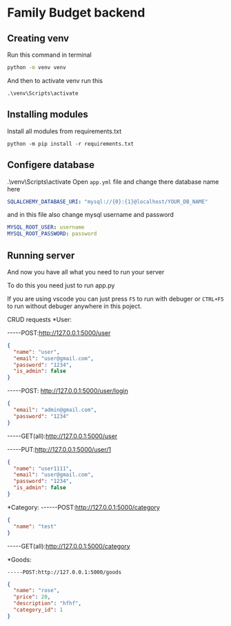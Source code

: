 # Family Budget backend

## Creating venv

Run this command in terminal

```bash
python -m venv venv
```

And then to activate venv run this

```bush
.\venv\Scripts\activate
```

## Installing modules

Install all modules from requirements.txt

```bush
python -m pip install -r requirements.txt
```

## Configere database

.\venv\Scripts\activate
Open `app.yml` file and change there database name here

```yml
SQLALCHEMY_DATABASE_URI: "mysql://{0}:{1}@localhost/YOUR_DB_NAME"
```

and in this file also change mysql username and password

```yml
MYSQL_ROOT_USER: username
MYSQL_ROOT_PASSWORD: password
```

## Running server

And now you have all what you need to run your server

To do this you need just to run app.py

If you are using vscode you can just press `F5` to run with debuger or `CTRL+F5` to run without debuger anywhere in this poject.

CRUD requests
\*User:

-----POST:http://127.0.0.1:5000/user

```json
{
  "name": "user",
  "email": "user@gmail.com",
  "password": "1234",
  "is_admin": false
}
```

-----POST: http://127.0.0.1:5000/user/login

```json
{
  "email": "admin@gmail.com",
  "password": "1234"
}
```

-----GET(all):http://127.0.0.1:5000/user

-----PUT:http://127.0.0.1:5000/user/1

```json
{
  "name": "user1111",
  "email": "user@gmail.com",
  "password": "1234",
  "is_admin": false
}
```

\*Category:
------POST:http://127.0.0.1:5000/category

```json
{
  "name": "test"
}
```

-----GET(all):http://127.0.0.1:5000/category

\*Goods:

```
-----POST:http://127.0.0.1:5000/goods
```

```json
{
  "name": "rose",
  "price": 20,
  "description": "hfhf",
  "category_id": 1
}
```
